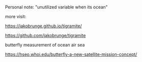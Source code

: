 Personal note:
"unutilized variable when its ocean"

more visit:

https://jakobrunge.github.io/tigramite/

https://github.com/jakobrunge/tigramite


butterfly measurement of ocean air sea


https://hseo.whoi.edu/butterfly-a-new-satellite-mission-concept/
